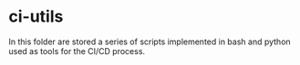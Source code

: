 # ci-utils

In this folder are stored a series of scripts implemented in bash and python used as tools for the CI/CD process.